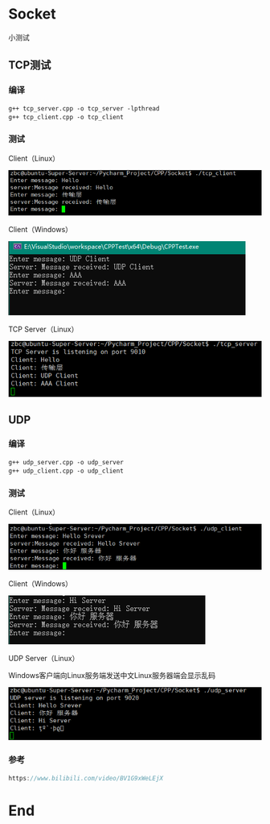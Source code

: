 # Socket

小测试

## TCP测试

### 编译

```txt
g++ tcp_server.cpp -o tcp_server -lpthread
g++ tcp_client.cpp -o tcp_client
```

### 测试

Client（Linux）

![image-20241011235225334](./Scoket.assets/image-20241011235225334.png)

Client（Windows）

![image-20241011235317950](./Scoket.assets/image-20241011235317950.png)

TCP Server（Linux）

![image-20241011235326271](./Scoket.assets/image-20241011235326271.png)

## UDP

### 编译

```txt
g++ udp_server.cpp -o udp_server
g++ udp_client.cpp -o udp_client
```

### 测试

Client（Linux）

![image-20241011215020227](./Scoket.assets/image-20241011215020227.png)

Client（Windows）

![image-20241011215140848](./Scoket.assets/image-20241011215140848.png)

UDP Server（Linux）

Windows客户端向Linux服务端发送中文Linux服务器端会显示乱码

![image-20241011215030536](./Scoket.assets/image-20241011215030536.png)

### 参考

```c++
https://www.bilibili.com/video/BV1G9xWeLEjX
```

# End
